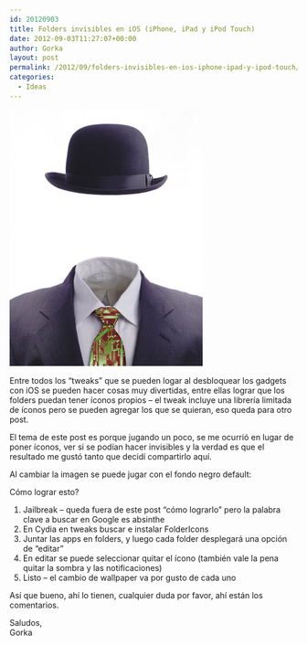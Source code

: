 ```yaml
---
id: 20120903
title: Folders invisibles en iOS (iPhone, iPad y iPod Touch)
date: 2012-09-03T11:27:07+00:00
author: Gorka
layout: post
permalink: /2012/09/folders-invisibles-en-ios-iphone-ipad-y-ipod-touch/
categories:
  - Ideas
---
```

<img style="margin: auto;" src="/public/img/2012/09/invisible-man-in-suit-and-tie.jpg" alt="Folders Invisibles" />

Entre todos los “tweaks” que se pueden logar al desbloquear los gadgets con iOS se pueden hacer cosas muy divertidas, entre ellas lograr que los folders puedan tener íconos propios – el tweak incluye una librería limitada de íconos pero se pueden agregar los que se quieran, eso queda para otro post.

El tema de este post es porque jugando un poco, se me ocurrió en lugar de poner íconos, ver si se podían hacer invisibles y la verdad es que el resultado me gustó tanto que decidí compartirlo aquí.

Al cambiar la imagen se puede jugar con el fondo negro default:

Cómo lograr esto?

1. Jailbreak – queda fuera de este post “cómo lograrlo” pero la palabra clave a buscar en Google es absinthe
2. En Cydia en tweaks buscar e instalar FolderIcons
3. Juntar las apps en folders, y luego cada folder desplegará una opción de “editar”
4. En editar se puede seleccionar quitar el ícono (también vale la pena quitar la sombra y las notificaciones)
5. Listo – el cambio de wallpaper va por gusto de cada uno

Así que bueno, ahí lo tienen, cualquier duda por favor, ahí están los comentarios.

Saludos,<br />
Gorka

